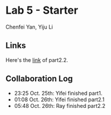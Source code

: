 # Lab 5 - Starter
Chenfei Yan, Yiju Li

## Links
Here's the [link](https://github.com/OrangeTrashBin/introduction-to-github/pull/2) of part2.2. 

## Collaboration Log
- 23:25 Oct. 25th: Yifei finished part1.
- 01:08 Oct. 26th: Yifei finished part2.1
- 05:48 Oct. 26th: Ray finished part2.2 
